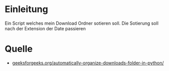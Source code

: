 # Einleitung
Ein Script welches mein Download Ordner sotieren soll.
Die Sotierung soll nach der Extension der Date passieren


# Quelle
- [geeksforgeeks.org/automatically-organize-downloads-folder-in-python/](geeksforgeeks.org/automatically-organize-downloads-folder-in-python/)
